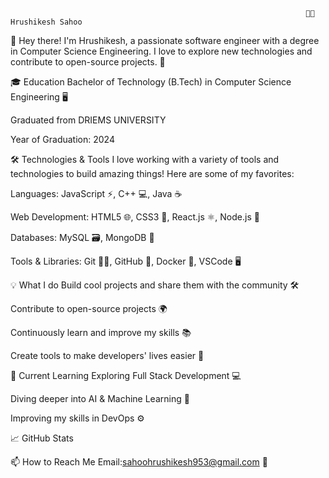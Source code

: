                                                                       👨‍💻 Hrushikesh Sahoo
👋 Hey there! I'm Hrushikesh, a passionate software engineer with a degree in Computer Science Engineering. I love to explore new technologies and contribute to open-source projects. 🚀

🎓 Education
Bachelor of Technology (B.Tech) in Computer Science Engineering 🖥️

Graduated from DRIEMS UNIVERSITY

Year of Graduation: 2024

🛠️ Technologies & Tools
I love working with a variety of tools and technologies to build amazing things! Here are some of my favorites:

Languages:  JavaScript ⚡, C++ 💻, Java ☕

Web Development: HTML5 🌐, CSS3 🎨, React.js ⚛️, Node.js 🌱

Databases: MySQL 🗃️, MongoDB 🍃

Tools & Libraries: Git 🧑‍💻, GitHub 🐙, Docker 🐳, VSCode 🖥️


💡 What I do
Build cool projects and share them with the community 🛠️

Contribute to open-source projects 🌍

Continuously learn and improve my skills 📚

Create tools to make developers' lives easier 🔧

🌱 Current Learning
Exploring Full Stack Development 💻

Diving deeper into AI & Machine Learning 🤖

Improving my skills in DevOps ⚙️

📈 GitHub Stats

📫 How to Reach Me
Email:sahoohrushikesh953@gmail.com 📧



